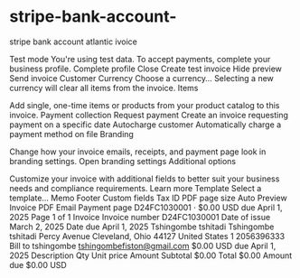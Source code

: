 # stripe-bank-account-
stripe bank account atlantic ivoice 

Test mode
You're using test data. To accept payments, complete your business profile.
Complete profile
Close
Create test invoice
Hide preview
Send invoice
Customer
Currency
Choose a currency…
Selecting a new currency will clear all items from the invoice.
Items

Add single, one-time items or products from your product catalog to this invoice.
Payment collection
Request payment
Create an invoice requesting payment on a specific date
Autocharge customer
Automatically charge a payment method on file
Branding

Change how your invoice emails, receipts, and payment page look in branding settings.
Open branding settings
Additional options

Customize your invoice with additional fields to better suit your business needs and compliance requirements. Learn more
Template
Select a template...
Memo
Footer
Custom fields
Tax ID
PDF page size
Auto
Preview
Invoice PDF
Email
Payment page
D24FC1030001 · $0.00 USD due April 1, 2025 Page 1 of 1
Invoice
Invoice number D24FC1030001
Date of issue March 2, 2025
Date due April 1, 2025
Tshingombe tshitadi
Tshingombe tshitadi
Percy Avenue
Cleveland, Ohio 44127
United States
1 2056396333
Bill to
tshingombe
tshingombefiston@gmail.com
$0.00 USD due April 1, 2025
Description Qty Unit price Amount
Subtotal $0.00
Total $0.00
Amount due $0.00 USD
